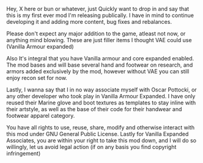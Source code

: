 Hey, X here or bun or whatever, just Quickly want to drop in and say that this is my first ever mod I'm releasing publically.
I have in mind to continue developing it and adding more content, bug fixes and rebalances.

Please don't expect any major addition to the game, atleast not now, or anything mind blowing. These are just filler items I thought VAE could use (Vanilla Armour expanded)

Also It's integral that you have Vanilla armour and core expanded enabled. The mod bases and will base several hand and footwear on research, and armors added exclusively by the mod, however without VAE you can still enjoy recon set for now.

Lastly, I wanna say that I in no way associate myself with Oscar Pottocki, or any other developer who took play in Vanilla Armour Expanded. I have only reused their Marine glove and boot textures as templates to stay inline with their artstyle, as well as the base of their code for their handwear and footwear apparel category.

You have all rights to use, reuse, share, modify and otherwise interact with this mod under GNU General Public License.
Lastly for Vanilla Expanded Associates, you are within your right to take this mod down, and I will do so willingly, let us avoid legal action (if on any basis you find copyright infringement)
